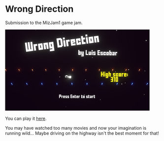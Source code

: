 # Wrong Direction

Submission to the MizJam1 game jam.

![Wrong Direction main menu](wrong-direction-screenshot.PNG)

You can play it [here](https://luisescobar.itch.io/wrong-direction).

You may have watched too many movies and now your imagination is running wild... Maybe driving on the highway isn't the best moment for that!
